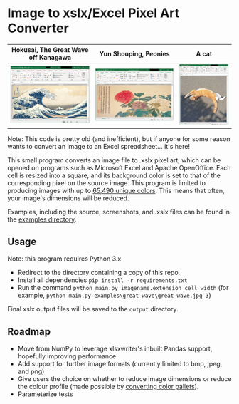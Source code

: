 # Image to xslx/Excel Pixel Art Converter

Hokusai, The Great Wave off Kanagawa             |  Yun Shouping, Peonies | A cat
:-------------------------:|:-------------------------:|:-------------------------:
![The Great Wave off Kanagawa](examples/great-wave/great-wave-sc.png)  |   ![Peonies](examples/yun-shouping_peonies/yun-shouping_peonies-sc.png) | ![A cat](examples/cat/cat_sc.png)

Note: This code is pretty old (and inefficient), but if anyone for some reason wants to convert an image to an Excel spreadsheet... it's here!

This small program converts an image file to .xslx pixel art, which can be opened on programs such as Microsoft Excel and Apache OpenOffice. Each cell is resized into a square, and its background color is set to that of the corresponding pixel on the source image.
This program is limited to producing images with up to [65,490 unique colors](https://support.microsoft.com/en-us/office/excel-specifications-and-limits-1672b34d-7043-467e-8e27-269d656771c3). This means that often, your image's dimensions will be reduced.

Examples, including the source, screenshots, and .xslx files can be found in the [examples directory](examples).

## Usage
Note: this program requires Python 3.x

- Redirect to the directory containing a copy of this repo. 
- Install all dependencies `pip install -r requirements.txt` 
- Run the command `python main.py imagename.extension cell_width` (for example, `python main.py examples\great-wave\great-wave.jpg 3`)

Final xslx output files will be saved to the `output` directory.

## Roadmap
* Move from NumPy to leverage xlsxwriter's inbuilt Pandas support, hopefully improving performance
* Add support for further image formats (currently limited to bmp, jpeg, and png)
* Give users the choice on whether to reduce image dimensions or reduce the colour profile (made possible by [converting color pallets](https://pillow.readthedocs.io/en/stable/reference/Image.html#PIL.Image.Image.convert)). 
* Parameterize tests
